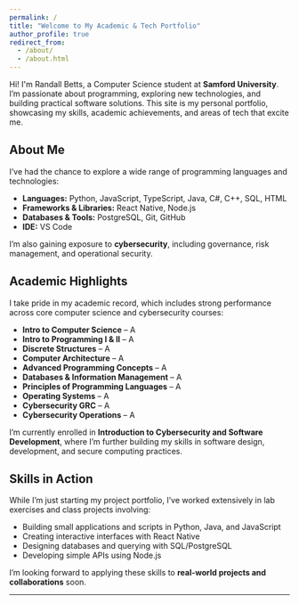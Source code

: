 ```yaml
---
permalink: /
title: "Welcome to My Academic & Tech Portfolio"
author_profile: true
redirect_from: 
  - /about/
  - /about.html
---
```


Hi! I'm Randall Betts, a Computer Science student at **Samford University**. I’m passionate about programming, exploring new technologies, and building practical software solutions. This site is my personal portfolio, showcasing my skills, academic achievements, and areas of tech that excite me.  

## About Me
I’ve had the chance to explore a wide range of programming languages and technologies:  

- **Languages:** Python, JavaScript, TypeScript, Java, C#, C++, SQL, HTML  
- **Frameworks & Libraries:** React Native, Node.js  
- **Databases & Tools:** PostgreSQL, Git, GitHub  
- **IDE:** VS Code  

I’m also gaining exposure to **cybersecurity**, including governance, risk management, and operational security.  

## Academic Highlights
I take pride in my academic record, which includes strong performance across core computer science and cybersecurity courses:  

- **Intro to Computer Science** – A  
- **Intro to Programming I & II** – A  
- **Discrete Structures** – A  
- **Computer Architecture** – A  
- **Advanced Programming Concepts** – A  
- **Databases & Information Management** – A  
- **Principles of Programming Languages** – A  
- **Operating Systems** – A  
- **Cybersecurity GRC** – A  
- **Cybersecurity Operations** – A  

I’m currently enrolled in **Introduction to Cybersecurity and Software Development**, where I’m further building my skills in software design, development, and secure computing practices.  

## Skills in Action
While I’m just starting my project portfolio, I’ve worked extensively in lab exercises and class projects involving:  
- Building small applications and scripts in Python, Java, and JavaScript  
- Creating interactive interfaces with React Native  
- Designing databases and querying with SQL/PostgreSQL  
- Developing simple APIs using Node.js  

I’m looking forward to applying these skills to **real-world projects and collaborations** soon.  


---
